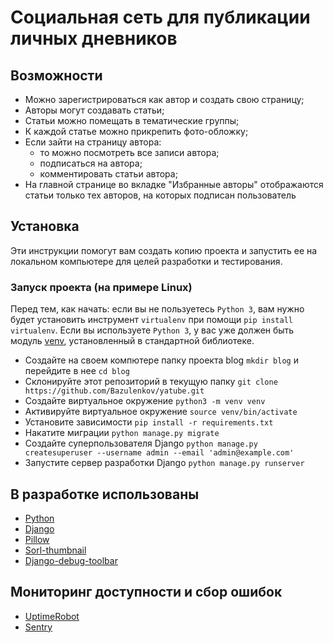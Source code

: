 # Социальная сеть для публикации личных дневников

## Возможности
- Можно зарегистрироваться как автор и создать свою страницу;
- Авторы могут создавать статьи;
- Статьи можно помещать в тематические группы;
- К каждой статье можно прикрепить фото-обложку;
- Если зайти на страницу автора:
  - то можно посмотреть все записи автора;
  - подписаться на автора; 
  - комментировать статьи автора;
- На главной странице во вкладке "Избранные авторы" отображаются статьи только тех авторов, на которых подписан пользователь

## Установка
Эти инструкции помогут вам создать копию проекта и запустить ее на локальном компьютере для целей разработки и тестирования.

### Запуск проекта (на примере Linux)

Перед тем, как начать: если вы не пользуетесь `Python 3`, вам нужно будет установить инструмент `virtualenv` при помощи `pip install virtualenv`. 
Если вы используете `Python 3`, у вас уже должен быть модуль [venv](https://docs.python.org/3/library/venv.html), установленный в стандартной библиотеке.

- Создайте на своем компютере папку проекта blog `mkdir blog` и перейдите в нее `cd blog`
- Склонируйте этот репозиторий в текущую папку `git clone https://github.com/Bazulenkov/yatube.git`
- Создайте виртуальное окружение `python3 -m venv venv`
- Активируйте виртуальное окружение `source venv/bin/activate`
- Установите зависимости `pip install -r requirements.txt`
- Накатите миграции `python manage.py migrate`
- Создайте суперпользователя Django `python manage.py createsuperuser --username admin --email 'admin@example.com'`
- Запустите сервер разработки Django `python manage.py runserver`

## В разработке использованы

- [Python](https://www.python.org/)
- [Django](https://www.djangoproject.com/)
- [Pillow](https://pypi.org/project/Pillow/)
- [Sorl-thumbnail](https://pypi.org/project/sorl-thumbnail/)
- [Django-debug-toolbar](https://pypi.org/project/django-debug-toolbar/)


## Мониторинг доступности и сбор ошибок
- [UptimeRobot](https://uptimerobot.com)
- [Sentry](https://sentry.io/)

